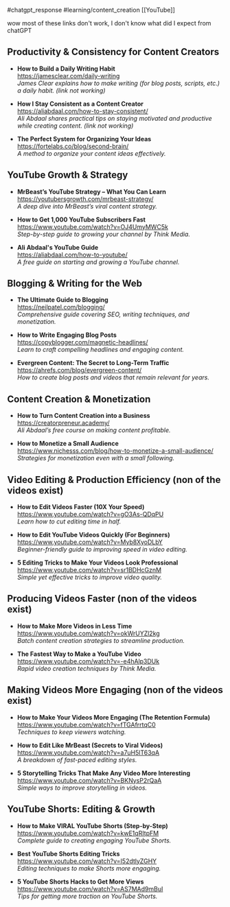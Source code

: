 #chatgpt_response #learning/content_creation
[[YouTube]]

wow most of these links don't work, I don't know what did I expect from chatGPT

## Productivity & Consistency for Content Creators

- **How to Build a Daily Writing Habit**  
  https://jamesclear.com/daily-writing  
  *James Clear explains how to make writing (for blog posts, scripts, etc.) a daily habit.* *(link not working)*

- **How I Stay Consistent as a Content Creator**  
  https://aliabdaal.com/how-to-stay-consistent/  
  *Ali Abdaal shares practical tips on staying motivated and productive while creating content.* *(link not working)*

- **The Perfect System for Organizing Your Ideas**  
  https://fortelabs.co/blog/second-brain/  
  *A method to organize your content ideas effectively.*  

## YouTube Growth & Strategy

- **MrBeast’s YouTube Strategy – What You Can Learn**  
  https://youtubersgrowth.com/mrbeast-strategy/  
  *A deep dive into MrBeast’s viral content strategy.*  

- **How to Get 1,000 YouTube Subscribers Fast**  
  https://www.youtube.com/watch?v=OJ4UmyMWC5k  
  *Step-by-step guide to growing your channel by Think Media.*  

- **Ali Abdaal's YouTube Guide**  
  https://aliabdaal.com/how-to-youtube/  
  *A free guide on starting and growing a YouTube channel.*  

## Blogging & Writing for the Web

- **The Ultimate Guide to Blogging**  
  https://neilpatel.com/blogging/  
  *Comprehensive guide covering SEO, writing techniques, and monetization.*  

- **How to Write Engaging Blog Posts**  
  https://copyblogger.com/magnetic-headlines/  
  *Learn to craft compelling headlines and engaging content.*  

- **Evergreen Content: The Secret to Long-Term Traffic**  
  https://ahrefs.com/blog/evergreen-content/  
  *How to create blog posts and videos that remain relevant for years.*  

## Content Creation & Monetization

- **How to Turn Content Creation into a Business**  
  https://creatorpreneur.academy/  
  *Ali Abdaal’s free course on making content profitable.*  

- **How to Monetize a Small Audience**  
  https://www.nichesss.com/blog/how-to-monetize-a-small-audience/  
  *Strategies for monetization even with a small following.*  

## Video Editing & Production Efficiency (non of the videos exist)

- **How to Edit Videos Faster (10X Your Speed)**  
  https://www.youtube.com/watch?v=gO3As-QDqPU  
  *Learn how to cut editing time in half.*  

- **How to Edit YouTube Videos Quickly (For Beginners)**  
  https://www.youtube.com/watch?v=Myb8XyoDLbY  
  *Beginner-friendly guide to improving speed in video editing.*  

- **5 Editing Tricks to Make Your Videos Look Professional**  
  https://www.youtube.com/watch?v=sr1BDHcGznM  
  *Simple yet effective tricks to improve video quality.*  

## Producing Videos Faster (non of the videos exist)

- **How to Make More Videos in Less Time**  
  https://www.youtube.com/watch?v=okWrUYZl2kg  
  *Batch content creation strategies to streamline production.*  

- **The Fastest Way to Make a YouTube Video**  
  https://www.youtube.com/watch?v=-e4hAlp3DUk  
  *Rapid video creation techniques by Think Media.*  

## Making Videos More Engaging (non of the videos exist)

- **How to Make Your Videos More Engaging (The Retention Formula)**  
  https://www.youtube.com/watch?v=fTGAfrrtqC0  
  *Techniques to keep viewers watching.*  

- **How to Edit Like MrBeast (Secrets to Viral Videos)**  
  https://www.youtube.com/watch?v=a7uH5lT63qA  
  *A breakdown of fast-paced editing styles.*  

- **5 Storytelling Tricks That Make Any Video More Interesting**  
  https://www.youtube.com/watch?v=BKNysP2rQaA  
  *Simple ways to improve storytelling in videos.*  

## YouTube Shorts: Editing & Growth

- **How to Make VIRAL YouTube Shorts (Step-by-Step)**  
  https://www.youtube.com/watch?v=kwE1qRItpFM  
  *Complete guide to creating engaging YouTube Shorts.*  

- **Best YouTube Shorts Editing Tricks**  
  https://www.youtube.com/watch?v=I52dtlyZGHY  
  *Editing techniques to make Shorts more engaging.*  

- **5 YouTube Shorts Hacks to Get More Views**  
  https://www.youtube.com/watch?v=AS7MAd9mBuI  
  *Tips for getting more traction on YouTube Shorts.*  
